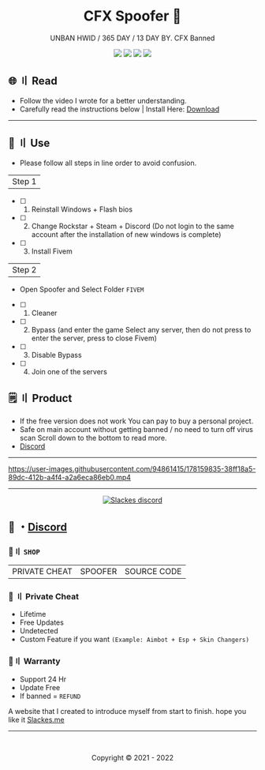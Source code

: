 <h1 align="center">
  CFX Spoofer 🥱
</h1>

<p align="center">
 UNBAN HWID / 365 DAY / 13 DAY BY. CFX Banned
</p>



<p align="center">
  <img src="https://img.shields.io/github/languages/top/Slackes/Fivem-CFX-Spoofer?style=flat-square"/>
  <img src="https://img.shields.io/github/last-commit/Slackes/Fivem-CFX-Spoofer?style=flat-square"/>
  <img src="https://sonarcloud.io/api/project_badges/measure?project=Slackes_Fivem-CFX-Spoofer&metric=ncloc"/>
  <img src="https://img.shields.io/github/stars/Slackes/Fivem-CFX-Spoofer?color=5ac18e&label=Stars&style=flat-square"/>

</p>
   
          
## <a id="content"></a>🌐 〢 Read

- Follow the video I wrote for a better understanding.
- Carefully read the instructions below | Install Here: [Download](https://github.com/Slackes/Fivem-CFX-Spoofer/releases/tag/6125)
  
---

## <a id="setup"></a> 📁 〢 Use

- Please follow all steps in line order to avoid confusion.
   
<table>
<tr>
	<td> Step 1
</table>

- [ ] 1. Reinstall Windows + Flash bios
- [ ] 2. Change Rockstar + Steam + Discord (Do not login to the same account after the installation of new windows is complete)
- [ ] 3. Install Fivem
   
<table>
<tr>
	<td> Step 2
</table>

- Open Spoofer and Select Folder `FIVEM` 

- [ ] 1. Cleaner 
- [ ] 2. Bypass (and enter the game Select any server, then do not press to enter the server, press to close Fivem)
- [ ] 3. Disable Bypass
- [ ] 4. Join one of the servers



## <a id="setup2"></a> 🗒 〢 Product
- If the free version does not work You can pay to buy a personal project.
- Safe  on main account without getting banned / no need to turn off virus scan Scroll down to the bottom to read more.
- [Discord](https://discord.gg/MBTkVcJefp) 

   
---   

https://user-images.githubusercontent.com/94861415/178159835-38ff18a5-89dc-412b-a4f4-a2a6eca86eb0.mp4


--- 

  <p align="center">
    <a href="https://discord.gg/MBTkVcJefp">
        <img title="Slackes server discord" alt="Slackes discord" src="https://discordapp.com/api/guilds/880135738077896764/widget.png?style=banner2"/>
    </a>
</p> 
 
## 💬 ・[Discord](https://discord.gg/MBTkVcJefp) 

 ### 🛒〢 `SHOP`
 
<table>
<tr>
	<td> PRIVATE CHEAT
	<td> SPOOFER
	<td> SOURCE CODE
</table>

  
### 🥊 〢 Private Cheat

- Lifetime 
- Free Updates 
- Undetected
- Custom Feature if you want `(Example: Aimbot + Esp + Skin Changers)`

### 📌〢 Warranty

- Support 24 Hr
- Update Free
- If banned = `REFUND`

A website that I created to introduce myself from start to finish. hope you like it [Slackes.me](http://slackes.me/)

---

  <br>

<p align="center">
  Copyright © 2021 - 2022
<br>
